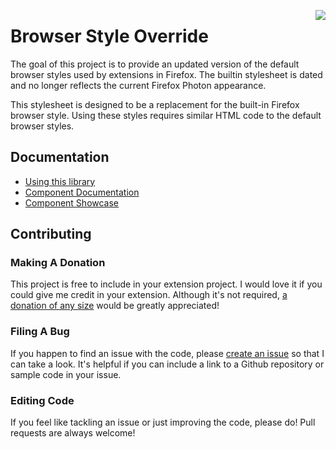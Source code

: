 [<img align="right" src="https://img.shields.io/github/release/WesleyBranton/New-Browser-Style.svg">](https://github.com/WesleyBranton/New-Browser-Style/releases)

# Browser Style Override
The goal of this project is to provide an updated version of the default browser styles used by extensions in Firefox. The builtin stylesheet is dated and no longer reflects the current Firefox Photon appearance.

This stylesheet is designed to be a replacement for the built-in Firefox browser style. Using these styles requires similar HTML code to the default browser styles.

## Documentation
- [Using this library](setup.md)
- [Component Documentation](components.md)
- [Component Showcase](example.html)

## Contributing
### Making A Donation
This project is free to include in your extension project. I would love it if you could give me credit in your extension. Although it's not required, [a donation of any size](https://www.paypal.me/wbrantonaddons) would be greatly appreciated!

### Filing A Bug
If you happen to find an issue with the code, please [create an issue](https://github.com/WesleyBranton/New-Browser-Style/issues) so that I can take a look. It's helpful if you can include a link to a Github repository or sample code in your issue.

### Editing Code
If you feel like tackling an issue or just improving the code, please do! Pull requests are always welcome!
